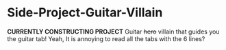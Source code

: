 # Side-Project-Guitar-Villain
**CURRENTLY CONSTRUCTING PROJECT**
Guitar ~~hero~~ villain that guides you the guitar tab!
Yeah, It is annoying to read all the tabs with the 6 lines? 
